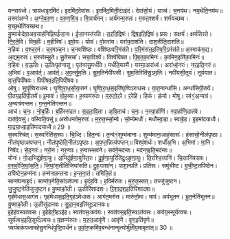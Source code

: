 

  
यन्त्राय॑ध्वे। त्राय॑ध्वइ॒दमि॑दं। इ॒दमि॑दं॒देवा॑सः। इ॒दमि॑द॒मिती॒दंऽइ॑दं। देवा॑सो॒यं। यञ्च॑। च॒नय॑थ। नय॒थेति॒नय॑थ॥ तस्मा॑अग्ने। अ॒ग्ने॒व॒रु॒ण॒। व॒रु॒ण॒मि॒त्र॒। मि॒त्रार्य॑मन्। अर्य॑मन्म॒रुतः॑। म॒रुत॒श्शर्म॑। शर्म॑यच्छथ। य॒च्छ॒थेति॑यच्छथ॥  
यु॒ष्माकं॑देवा॒अव॒साह॑निप्रि॒यई॑जा॒नः। ई॒जा॒नस्त॑रति। त॒र॒ति॒द्विषः॑। द्विष॒इति॒द्विषः॑॥ प्रसः। सक्षयं॑। क्षयं॑तिरते। ति॒र॒ते॒वि। विम॒हीः। म॒हीरिषः॑। इषो॒यः। योवः॑। वो॒वरा॑य। वरा॑य॒दाश॑ति। दाश॒तीति॒दाश॑ति॥  
न॒हिवः॑। व॒श्च॒र॒मं। च॒र॒मञ्च॒न। च॒नवशि॑ष्ठः। वशि॑ष्ठःपरि॒मंस॑ते। प॒रि॒मंस॑त॒इति॑प॒रि॒ऽमंस॑ते॥ अ॒स्माक॑म॒द्य। अ॒द्यम॒रुतः॑। म॒रुत॑स्सु॒ते। सु॒तेसचा॑। सचा॒विश्वे॑। विश्वे॑पिबत। पि॒ब॒त॒का॒मिनः॑। का॒मिन॒इति॑का॒मिनः॑॥  
न॒हिवः॑। व॒ऊ॒तिः। ऊ॒तिःपृत॑नासु। पृत॑नासु॒मर्ध॑ति। मर्ध॑ति॒यस्मै॑। यस्मा॒अरा॑ध्वं। अरा॑ध्वं॒नरः॑। नर॒इति॒नरः॑॥ अ॒भिवः॑। व॒आव॑र्त्। आव॑र्त्। अ॒व॒र्त्सु॒म॒तिः। सु॒म॒तिर्नवी॑यसी। सु॒म॒तिरिति॑सु॒ऽम॒तिः। नवी॑यसी॒तूयं॑। तूयं॑यात। या॒त॒पिपी॑षवः। पिपी॑षव॒इति॒पिपी॑षवः॥  
ओषु। सुघृ॑ष्विराधसः। घृ॒ष्वि॒रा॒ध॒सो॒या॒तन॑। घृ॒ष्वि॒रा॒ध॒स॒इति॑घृष्विऽराधसः। या॒त॒नान्धां॑सि। अन्धां॑सिपी॒तये॑। पी॒तय॒इति॑पी॒तये॑॥ इ॒मावः॑। वो॒ह॒व्या। ह॒व्याम॑रुतः। म॒रु॒तो॒र॒रे। र॒रेहि। हिकं॑। कं॒मो। मोषु। स्व॑१॒॑अ॒न्यत्र॑। अ॒न्यत्र॑गन्तन। ग॒न्त॒नेति॑गन्तन॥  
आच॑। च॒नः॒। नो॒ब॒र्हिः। ब॒र्हिस्स॑दत। स॒द॒ता॒वि॒ता। अ॒वि॒ताच॑। च॒नः॒। न॒स्पा॒र्हाणि॑। स्पा॒र्हाणि॒दात॑वे। दात॑वे॒वसु॑। वस्विति॒वसु॑॥ अस्रे॑धन्तोम॒रुतः॑। म॒रु॒त॒स्सो॒म्ये। सो॒म्येमधौ॑। मधौ॑स्वा॒हा। स्वाहे॒ह। इ॒हमा॑दयाध्वै। मा॒द॒या॒ध्वा॒इति॑मादयाध्वै॥ 29 ॥  
स॒स्वश्चि॑त्। स॒स्वरिति॑स॒स्वः। चि॒ध्दि। हित॒न्वः॑। त॒न्व॑१॒॑शुम्भ॑मानाः। शुम्भ॑माना॒आहं॒सासः॑। हं॒सासो॒नील॑पृष्ठाः। नील॑पृष्ठाअपप्तन्। नील॑पृ॒ष्ठेति॒नील॑ऽपृष्ठाः। अ॒प॒प्त॒न्नित्य॑पप्तन्॥ विश्वं॒शर्धः॑। शर्धो॑अ॒भि। अ॒भिमा॑। मा॒नि। निषे॑द। से॒द॒नरः॑। नरो॒न। नर॒ण्वाः। र॒ण्वास्सव॑ने। सव॑ने॒मद॑न्तः। मद॑न्त॒इति॒मद॑न्तः॥  
योनः॑। नो॒अ॒भिदु॑र्हृणा॒युः। अ॒भिदु॑र्हृणा॒युस्ति॒रः। दु॒र्हृ॒णा॒युरिति॑दुः॒ऽहृ॒णा॒युः। ति॒रश्चि॒त्तानि॑। चि॒त्तानि॑वसवः। व॒स॒वो॒जि॒घां॒स॒ति॒। जि॒घां॒स॒तीति॑जिघांसति॥ द्रुहः॒पाशा॑न्। पाशा॒न्प्रति॑। प्रति॑सः। समु॑चीष्ट। मु॒ची॒ष्ट॒तपि॑ष्ठेन। तपि॑ष्टेन॒हन्म॑ना। हन्म॑नाहन्तना। ह॒न्त॒ना॒तं। तमिति॒तं॥  
सान्त॑पनाइ॒दं। सान्त॑प॒नेति॒सांऽत॑पना। इ॒दंह॒विः। ह॒विर्म॑रुतः। म॒रु॒त॒स्तत्। तज्जु॑जुष्टन। जु॒जु॒ष्ट॒नेति॑जुजुष्टन॥ यु॒ष्माको॒ती। ऊ॒तीरि॑शादशः। ऱि॒शा॒द॒श॒इति॑रिशादशः॥  
गृह॑मेधास॒आग॑त। गृह॑मेधास॒इति॒गृह॑ऽमेधासः। आग॑त॒मरु॑तः। मारु॑तो॒मा। माप॑। अप॑भूतन। भू॒त॒नेति॑भूतन॥ यु॒ष्माको॒ती। ऊ॒तीसु॑दानवः। सु॒दा॒न॒वइति॑सुऽदानवः॥  
इ॒हेह॑वस्वतवसः। इ॒हेहेती॒हऽइ॑ह। स्वत॑वसः॒कव॑यः। स्वत॑वस॒इति॒स्वऽत॑वसः। कव॑य॒स्सूर्य॑त्वचः। सूर्य॑त्वच॒इति॒सूर्य॑ऽत्वचः॥ य॒ज्ञम्म॑रुतः। म॒रु॒त॒आवृ॑णॆ। आवृ॑णॆ। वृ॒ण॒इति॑वृणे॥  
त्र्ययं॑बकंयजामहेसु॒गन्धिं॑पुष्टि॒वर्ध॑नं॥ उ॒र्वा॒रु॒कमि॑व॒बन्ध॑नान्मृ॒त्योर्मु॑क्षीय॒मामृता॑त्॥ 30 ॥  
